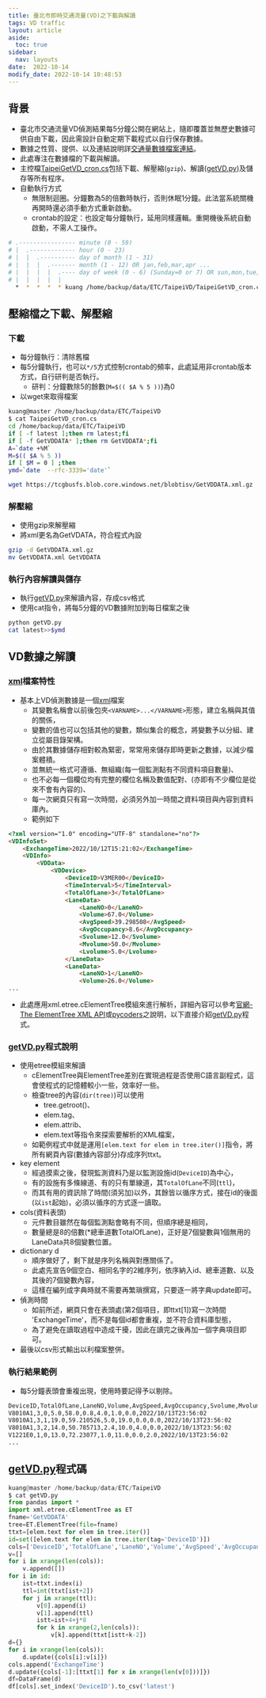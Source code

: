 ```yaml
---
title: 臺北市即時交通流量(VD)之下載與解讀
tags: VD traffic
layout: article
aside:
  toc: true
sidebar:
  nav: layouts
date:  2022-10-14
modify_date: 2022-10-14 10:48:53
---
```

## 背景
- 臺北市交通流量VD偵測結果每5分鐘公開在網站上，隨即覆蓋並無歷史數據可供自由下載，因此需設計自動定期下載程式以自行保存數據。
- 數據之性質、提供、以及連結說明詳[交通量數據檔案連結]()。
- 此處專注在數據檔的下載與解讀。
- 主控檔[TaipeiGetVD_cron.cs][TaipeiGetVD_cron.cs]包括下載、解壓縮(`gzip`)、解讀([getVD.py][getVD.py])及儲存等所有程序。
- 自動執行方式
  - 無限制迴圈。分鐘數為5的倍數時執行，否則休眠1分鐘。此法當系統關機再開時還必須手動方式重新啟動。
  - crontab的設定：也設定每分鐘執行，延用同樣邏輯。重開機後系統自動啟動，不需人工操作。

```bash
# .---------------- minute (0 - 59)
# |  .------------- hour (0 - 23)
# |  |  .---------- day of month (1 - 31)
# |  |  |  .------- month (1 - 12) OR jan,feb,mar,apr ...
# |  |  |  |  .---- day of week (0 - 6) (Sunday=0 or 7) OR sun,mon,tue,wed,thu,fri,sat
# |  |  |  |  |
  *  *  *  *  * kuang /home/backup/data/ETC/TaipeiVD/TaipeiGetVD_cron.cs
```

## 壓縮檔之下載、解壓縮
### 下載
- 每分鐘執行：清除舊檔
- 每5分鐘執行，也可以`*/5`方式控制crontab的頻率，此處延用非crontab版本方式，自行研判是否執行。
  - 研判：分鐘數除5的餘數(`M=$(( $A % 5 ))`)為0
- 以wget來取得檔案  

```bash
kuang@master /home/backup/data/ETC/TaipeiVD
$ cat TaipeiGetVD_cron.cs
cd /home/backup/data/ETC/TaipeiVD
if [ -f latest ];then rm latest;fi
if [ -f GetVDDATA* ];then rm GetVDDATA*;fi
A=`date +%M`
M=$(( $A % 5 ))
if [ $M = 0 ] ;then
ymd=`date  --rfc-3339='date'`

wget https://tcgbusfs.blob.core.windows.net/blobtisv/GetVDDATA.xml.gz
```

### 解壓縮
- 使用gzip來解壓縮
- 將xml更名為GetVDATA，符合程式內設

```bash
gzip -d GetVDDATA.xml.gz
mv GetVDDATA.xml GetVDDATA
```
### 執行內容解讀與儲存
- 執行[getVD.py][getVD.py]來解讀內容，存成csv格式
- 使用cat指令，將每5分鐘的VD數據附加到每日檔案之後

```bash
python getVD.py
cat latest>>$ymd
```

## VD數據之解讀
### [xml][xml]檔案特性
- 基本上VD偵測數據是一個[xml][xml]檔案
  - 其變數名稱會以前後包夾`<VARNAME>...</VARNAME>`形態，建立名稱與其值的關係，
  - 變數的值也可以包括其他的變數，類似集合的概念，將變數予以分組、建立從屬目錄架構。
  - 由於其數據儲存相對較為緊密，常常用來儲存即時更新之數據，以減少檔案體積。
  - 並無統一格式可遵循、無組織(每一個監測點有不同資料項目數量)、
  - 也不必每一個欄位均有完整的欄位名稱及數值配對、(亦即有不少欄位是從來不會有內容的)、
  - 每一次網頁只有寫一次時間，必須另外加一時間之資料項目與內容到資料庫內。
  - 範例如下

```html
<?xml version="1.0" encoding="UTF-8" standalone="no"?>
<VDInfoSet>
    <ExchangeTime>2022/10/12T15:21:02</ExchangeTime>
    <VDInfo>
        <VDData>
            <VDDevice>
                <DeviceID>V3MER00</DeviceID>
                <TimeInterval>5</TimeInterval>
                <TotalOfLane>3</TotalOfLane>
                <LaneData>
                    <LaneNO>0</LaneNO>
                    <Volume>67.0</Volume>
                    <AvgSpeed>39.298508</AvgSpeed>
                    <AvgOccupancy>8.6</AvgOccupancy>
                    <Svolume>12.0</Svolume>
                    <Mvolume>50.0</Mvolume>
                    <Lvolume>5.0</Lvolume>
                </LaneData>
                <LaneData>
                    <LaneNO>1</LaneNO>
                    <Volume>26.0</Volume>
...                    
```  

- 此處應用xml.etree.cElementTree模組來進行解析，詳細內容可以參考[官網-The ElementTree XML API](https://docs.python.org/3/library/xml.etree.elementtree.html)或[pycoders][pycoders]之說明，以下直接介紹[getVD.py][getVD.py]程式。

### [getVD.py][getVD.py]程式說明
- 使用etree模組來解讀
  - cElementTree與ElementTree差別在實現過程是否使用C語言副程式，這會使程式的記憶體較小一些，效率好一些。
  - 檢查tree的內容(`dir(tree)`)可以使用
    - tree.getroot()、
    - elem.tag、
    - elem.attrib、
    - elem.text等指令來探索要解析的XML檔案，
  - 如範例程式中就是運用`[elem.text for elem in tree.iter()]`指令，將所有網頁內容(數據內容部分)存成序列ttxt。
- key element
  - 經過摸索之後，發現監測資料乃是以監測設施id(`DeviceID`)為中心，
  - 有的設施有多條線道、有的只有單線道，其`TotalOfLane`不同(`ttl`)，
  - 而其有用的資訊除了時間(須另加)以外，其餘皆以循序方式，接在id的後面(以`ist`起始)，必須以循序的方式逐一讀取。
- cols(資料表頭)
  - 元件數目雖然在每個監測點會略有不同，但順序總是相同，
  - 數量總是8的倍數(*總車道數TotalOfLane)，正好是7個變數與1個無用的LaneData共8個變數位置。  
- dictionary d
  - 順序做好了，剩下就是序列名稱與對應關係了。
  - 此處先宣告9個空白、相同名字的2維序列，依序納入id、總車道數、以及其後的7個變數內容，
  - 這樣在編列成字典時就不需要再繁瑣撰寫，只要逐一將字典update即可。
- 偵測時間
  - 如前所述，網頁只會在表頭處(第2個項目，即ttxt[1])寫一次時間	'ExchangeTime'，而不是每個id都會重複，並不符合資料庫型態，
  - 為了避免在讀取過程中造成干擾，因此在讀完之後再加一個字典項目即可。
- 最後以csv形式輸出以利檔案整併。

### 執行結果範例
- 每5分鐘表頭會重複出現，使用時要記得予以剔除。

```bash
DeviceID,TotalOfLane,LaneNO,Volume,AvgSpeed,AvgOccupancy,Svolume,Mvolume,Lvolume,ExchangeTime
V8010A1,3,0,5.0,58.0,0.8,4.0,1.0,0.0,2022/10/13T23:56:02
V8010A1,3,1,19.0,59.210526,5.0,19.0,0.0,0.0,2022/10/13T23:56:02
V8010A1,3,2,14.0,50.785713,2.4,10.0,4.0,0.0,2022/10/13T23:56:02
V1221E0,1,0,13.0,72.23077,1.0,11.0,0.0,2.0,2022/10/13T23:56:02
...
```

## [getVD.py][getVD.py]程式碼

```python
kuang@master /home/backup/data/ETC/TaipeiVD
$ cat getVD.py
from pandas import *
import xml.etree.cElementTree as ET
fname='GetVDDATA'
tree=ET.ElementTree(file=fname)
ttxt=[elem.text for elem in tree.iter()]
id=set([elem.text for elem in tree.iter(tag='DeviceID')])
cols=['DeviceID','TotalOfLane','LaneNO','Volume','AvgSpeed','AvgOccupancy','Svolume','Mvolume','Lvolume']
v=[]
for i in xrange(len(cols)):
    v.append([])
for i in id:
    ist=ttxt.index(i)
    ttl=int(ttxt[ist+2])
    for j in xrange(ttl):
        v[0].append(i)
        v[1].append(ttl)
        istt=ist+4+j*8
        for k in xrange(2,len(cols)):
            v[k].append(ttxt[istt+k-2])
d={}
for i in xrange(len(cols)):
    d.update({cols[i]:v[i]})
cols.append('ExchangeTime')
d.update({cols[-1]:[ttxt[1] for x in xrange(len(v[0]))]})
df=DataFrame(d)
df[cols].set_index('DeviceID').to_csv('latest')
```

[TaipeiGetVD_cron.cs]: <> "[TaipeiGetVD_cron.cs]"
[getVD.py]: <> "getVD.py"
[xml]: <https://zh.wikipedia.org/zh-tw/XML> "「可延伸標示語言」(Extensible Markup Language， XML)是一個讓文件能夠很容易地讓人去閱讀，同時又很容易讓電腦程式去辨識的語言格式和語法，它自SGML(Standard Generalized Markup Language)延伸而來。"
[pycoders]: <http://pycoders-weekly-chinese.readthedocs.io/en/latest/issue6/processing-xml-in-python-with-element-tree.html> "PyCoder's Weelky CN(2012), 用 ElementTree 在 Python 中解析 XML"